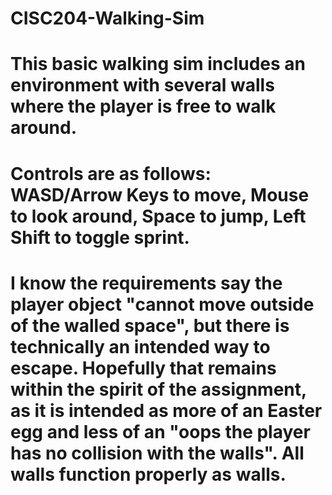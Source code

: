 # CISC204-Walking-Sim
# This basic walking sim includes an environment with several walls where the player is free to walk around.
# Controls are as follows: WASD/Arrow Keys to move, Mouse to look around, Space to jump, Left Shift to toggle sprint.
# I know the requirements say the player object "cannot move outside of the walled space", but there is technically an intended way to escape. Hopefully that remains within the spirit of the assignment, as it is intended as more of an Easter egg and less of an "oops the player has no collision with the walls". All walls function properly as walls.
